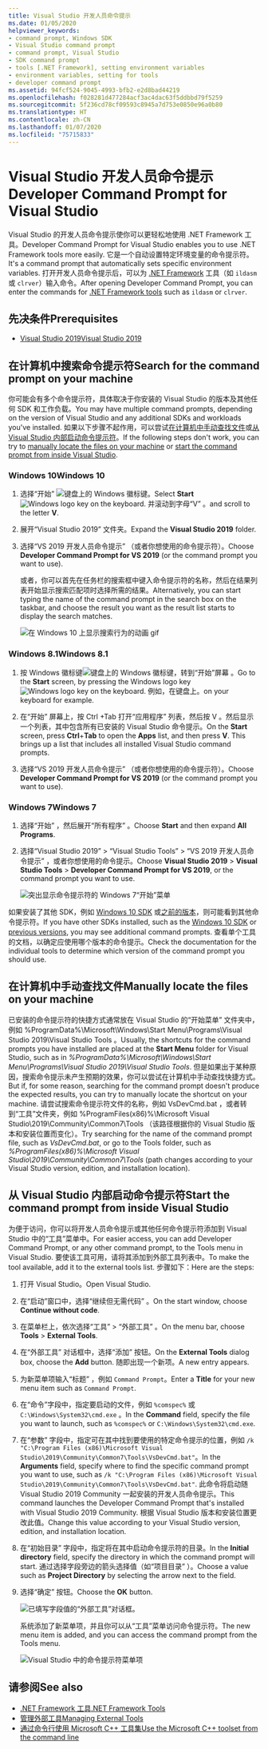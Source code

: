 ```yaml
---
title: Visual Studio 开发人员命令提示
ms.date: 01/05/2020
helpviewer_keywords:
- command prompt, Windows SDK
- Visual Studio command prompt
- command prompt, Visual Studio
- SDK command prompt
- tools [.NET Framework], setting environment variables
- environment variables, setting for tools
- developer command prompt
ms.assetid: 94fcf524-9045-4993-bfb2-e2d8bad44219
ms.openlocfilehash: f028281d477284acf3ac4dac63f5ddbbd79f5259
ms.sourcegitcommit: 5f236cd78cf09593c8945a7d753e0850e96a0b80
ms.translationtype: HT
ms.contentlocale: zh-CN
ms.lasthandoff: 01/07/2020
ms.locfileid: "75715833"
---
```

# <a name="developer-command-prompt-for-visual-studio"></a><span data-ttu-id="37e96-102">Visual Studio 开发人员命令提示</span><span class="sxs-lookup"><span data-stu-id="37e96-102">Developer Command Prompt for Visual Studio</span></span>

<span data-ttu-id="37e96-103">Visual Studio 的开发人员命令提示使你可以更轻松地使用 .NET Framework 工具。</span><span class="sxs-lookup"><span data-stu-id="37e96-103">Developer Command Prompt for Visual Studio enables you to use .NET Framework tools more easily.</span></span> <span data-ttu-id="37e96-104">它是一个自动设置特定环境变量的命令提示符。</span><span class="sxs-lookup"><span data-stu-id="37e96-104">It's a command prompt that automatically sets specific environment variables.</span></span> <span data-ttu-id="37e96-105">打开开发人员命令提示后，可以为 [.NET Framework](index.md) 工具（如 `ildasm` 或 `clrver`）输入命令。</span><span class="sxs-lookup"><span data-stu-id="37e96-105">After opening Developer Command Prompt, you can enter the commands for [.NET Framework tools](index.md) such as `ildasm` or `clrver`.</span></span>

## <a name="prerequisites"></a><span data-ttu-id="37e96-106">先决条件</span><span class="sxs-lookup"><span data-stu-id="37e96-106">Prerequisites</span></span>

- [<span data-ttu-id="37e96-107">Visual Studio 2019</span><span class="sxs-lookup"><span data-stu-id="37e96-107">Visual Studio 2019</span></span>](https://visualstudio.microsoft.com/downloads/?utm_medium=microsoft&utm_source=docs.microsoft.com&utm_campaign=inline+link&utm_content=download+vs2019)

## <a name="search-for-the-command-prompt-on-your-machine"></a><span data-ttu-id="37e96-108">在计算机中搜索命令提示符</span><span class="sxs-lookup"><span data-stu-id="37e96-108">Search for the command prompt on your machine</span></span>

<span data-ttu-id="37e96-109">你可能会有多个命令提示符，具体取决于你安装的 Visual Studio 的版本及其他任何 SDK 和工作负载。</span><span class="sxs-lookup"><span data-stu-id="37e96-109">You may have multiple command prompts, depending on the version of Visual Studio and any additional SDKs and workloads you've installed.</span></span> <span data-ttu-id="37e96-110">如果以下步骤不起作用，可以尝试[在计算机中手动查找文件](#manually-locate-the-files-on-your-machine)或[从 Visual Studio 内部启动命令提示符](#start-the-command-prompt-from-inside-visual-studio)。</span><span class="sxs-lookup"><span data-stu-id="37e96-110">If the following steps don't work, you can try to [manually locate the files on your machine](#manually-locate-the-files-on-your-machine) or [start the command prompt from inside Visual Studio](#start-the-command-prompt-from-inside-visual-studio).</span></span>

### <a name="windows-10"></a><span data-ttu-id="37e96-111">Windows 10</span><span class="sxs-lookup"><span data-stu-id="37e96-111">Windows 10</span></span>

1. <span data-ttu-id="37e96-112">选择“开始”  ![键盘上的 Windows 徽标键。](./media/developer-command-prompt-for-vs/windows-logo-key-graphic.png)</span><span class="sxs-lookup"><span data-stu-id="37e96-112">Select **Start** ![Windows logo key on the keyboard.](./media/developer-command-prompt-for-vs/windows-logo-key-graphic.png)</span></span> <span data-ttu-id="37e96-113">并滚动到字母“V”  。</span><span class="sxs-lookup"><span data-stu-id="37e96-113">and scroll to the letter **V**.</span></span>

1. <span data-ttu-id="37e96-114">展开“Visual Studio 2019”  文件夹。</span><span class="sxs-lookup"><span data-stu-id="37e96-114">Expand the **Visual Studio 2019** folder.</span></span>

1. <span data-ttu-id="37e96-115">选择“VS 2019 开发人员命令提示”  （或者你想使用的命令提示符）。</span><span class="sxs-lookup"><span data-stu-id="37e96-115">Choose **Developer Command Prompt for VS 2019** (or the command prompt you want to use).</span></span>

   <span data-ttu-id="37e96-116">或者，你可以首先在任务栏的搜索框中键入命令提示符的名称，然后在结果列表开始显示搜索匹配项时选择所需的结果。</span><span class="sxs-lookup"><span data-stu-id="37e96-116">Alternatively, you can start typing the name of the command prompt in the search box on the taskbar, and choose the result you want as the result list starts to display the search matches.</span></span>

   ![在 Windows 10 上显示搜索行为的动画 gif](./media/developer-command-prompt-for-vs/windows10-search.gif)

### <a name="windows-81"></a><span data-ttu-id="37e96-118">Windows 8.1</span><span class="sxs-lookup"><span data-stu-id="37e96-118">Windows 8.1</span></span>

1. <span data-ttu-id="37e96-119">按 Windows 徽标键![键盘上的 Windows 徽标键](./media/developer-command-prompt-for-vs/windows-logo-key-graphic.png)，转到“开始”屏幕  。</span><span class="sxs-lookup"><span data-stu-id="37e96-119">Go to the **Start** screen, by pressing the Windows logo key ![Windows logo key on the keyboard.](./media/developer-command-prompt-for-vs/windows-logo-key-graphic.png)</span></span> <span data-ttu-id="37e96-120">例如，在键盘上。</span><span class="sxs-lookup"><span data-stu-id="37e96-120">on your keyboard for example.</span></span>

1. <span data-ttu-id="37e96-121">在“开始”  屏幕上，按 Ctrl  +Tab  打开“应用程序”  列表，然后按 V  。然后显示一个列表，其中包含所有已安装的 Visual Studio 命令提示。</span><span class="sxs-lookup"><span data-stu-id="37e96-121">On the **Start** screen, press **Ctrl**+**Tab** to open the **Apps** list, and then press **V**. This brings up a list that includes all installed Visual Studio command prompts.</span></span>

1. <span data-ttu-id="37e96-122">选择“VS 2019 开发人员命令提示”  （或者你想使用的命令提示符）。</span><span class="sxs-lookup"><span data-stu-id="37e96-122">Choose **Developer Command Prompt for VS 2019** (or the command prompt you want to use).</span></span>

### <a name="windows-7"></a><span data-ttu-id="37e96-123">Windows 7</span><span class="sxs-lookup"><span data-stu-id="37e96-123">Windows 7</span></span>

1. <span data-ttu-id="37e96-124">选择“开始”  ，然后展开“所有程序”  。</span><span class="sxs-lookup"><span data-stu-id="37e96-124">Choose **Start** and then expand **All Programs**.</span></span>

1. <span data-ttu-id="37e96-125">选择“Visual Studio 2019”   > “Visual Studio Tools”   > “VS 2019 开发人员命令提示”  ，或者你想使用的命令提示。</span><span class="sxs-lookup"><span data-stu-id="37e96-125">Choose **Visual Studio 2019** > **Visual Studio Tools** > **Developer Command Prompt for VS 2019**, or the command prompt you want to use.</span></span>

   ![突出显示命令提示符的 Windows 7“开始”菜单](./media/developer-command-prompt-for-vs/windows7-menu.png)

<span data-ttu-id="37e96-127">如果安装了其他 SDK，例如 [Windows 10 SDK](https://developer.microsoft.com/windows/downloads/windows-10-sdk) 或[之前的版本](https://developer.microsoft.com/windows/downloads/sdk-archive)，则可能看到其他命令提示符。</span><span class="sxs-lookup"><span data-stu-id="37e96-127">If you have other SDKs installed, such as the [Windows 10 SDK](https://developer.microsoft.com/windows/downloads/windows-10-sdk) or [previous versions](https://developer.microsoft.com/windows/downloads/sdk-archive), you may see additional command prompts.</span></span> <span data-ttu-id="37e96-128">查看单个工具的文档，以确定应使用哪个版本的命令提示。</span><span class="sxs-lookup"><span data-stu-id="37e96-128">Check the documentation for the individual tools to determine which version of the command prompt you should use.</span></span>

## <a name="manually-locate-the-files-on-your-machine"></a><span data-ttu-id="37e96-129">在计算机中手动查找文件</span><span class="sxs-lookup"><span data-stu-id="37e96-129">Manually locate the files on your machine</span></span>

<span data-ttu-id="37e96-130">已安装的命令提示符的快捷方式通常放在 Visual Studio 的“开始菜单”  文件夹中，例如 %ProgramData%\Microsoft\Windows\Start Menu\Programs\Visual Studio 2019\Visual Studio Tools  。</span><span class="sxs-lookup"><span data-stu-id="37e96-130">Usually, the shortcuts for the command prompts you have installed are placed at the **Start Menu** folder for Visual Studio, such as in *%ProgramData%\Microsoft\Windows\Start Menu\Programs\Visual Studio 2019\Visual Studio Tools*.</span></span> <span data-ttu-id="37e96-131">但是如果出于某种原因，搜索命令提示未产生预期的效果，你可以尝试在计算机中手动查找快捷方式。</span><span class="sxs-lookup"><span data-stu-id="37e96-131">But if, for some reason, searching for the command prompt doesn't produce the expected results, you can try to manually locate the shortcut on your machine.</span></span> <span data-ttu-id="37e96-132">请尝试搜索命令提示符文件的名称，例如 VsDevCmd.bat  ，或者转到“工具”文件夹，例如 %ProgramFiles(x86)%\Microsoft Visual Studio\2019\Community\Common7\Tools  （该路径根据你的 Visual Studio 版本和安装位置而变化）。</span><span class="sxs-lookup"><span data-stu-id="37e96-132">Try searching for the name of the command prompt file, such as *VsDevCmd.bat*, or go to the Tools folder, such as *%ProgramFiles(x86)%\Microsoft Visual Studio\2019\Community\Common7\Tools* (path changes according to your Visual Studio version, edition, and installation location).</span></span>

## <a name="start-the-command-prompt-from-inside-visual-studio"></a><span data-ttu-id="37e96-133">从 Visual Studio 内部启动命令提示符</span><span class="sxs-lookup"><span data-stu-id="37e96-133">Start the command prompt from inside Visual Studio</span></span>

<span data-ttu-id="37e96-134">为便于访问，你可以将开发人员命令提示或其他任何命令提示符添加到 Visual Studio 中的“工具”菜单中。</span><span class="sxs-lookup"><span data-stu-id="37e96-134">For easier access, you can add Developer Command Prompt, or any other command prompt, to the Tools menu in Visual Studio.</span></span> <span data-ttu-id="37e96-135">要使该工具可用，请将其添加到外部工具列表中。</span><span class="sxs-lookup"><span data-stu-id="37e96-135">To make the tool available, add it to the external tools list.</span></span> <span data-ttu-id="37e96-136">步骤如下：</span><span class="sxs-lookup"><span data-stu-id="37e96-136">Here are the steps:</span></span>

1. <span data-ttu-id="37e96-137">打开 Visual Studio。</span><span class="sxs-lookup"><span data-stu-id="37e96-137">Open Visual Studio.</span></span>

1. <span data-ttu-id="37e96-138">在“启动”窗口中，选择“继续但无需代码”  。</span><span class="sxs-lookup"><span data-stu-id="37e96-138">On the start window, choose **Continue without code**.</span></span>

1. <span data-ttu-id="37e96-139">在菜单栏上，依次选择“工具”   > “外部工具”  。</span><span class="sxs-lookup"><span data-stu-id="37e96-139">On the menu bar, choose **Tools** > **External Tools**.</span></span>

1. <span data-ttu-id="37e96-140">在“外部工具”  对话框中，选择“添加”  按钮。</span><span class="sxs-lookup"><span data-stu-id="37e96-140">On the **External Tools** dialog box, choose the **Add** button.</span></span> <span data-ttu-id="37e96-141">随即出现一个新项。</span><span class="sxs-lookup"><span data-stu-id="37e96-141">A new entry appears.</span></span>

1. <span data-ttu-id="37e96-142">为新菜单项输入“标题”  ，例如 `Command Prompt`。</span><span class="sxs-lookup"><span data-stu-id="37e96-142">Enter a **Title** for your new menu item such as `Command Prompt`.</span></span>

1. <span data-ttu-id="37e96-143">在“命令”字段中，指定要启动的文件，例如 `%comspec%` 或 `C:\Windows\System32\cmd.exe`  。</span><span class="sxs-lookup"><span data-stu-id="37e96-143">In the **Command** field, specify the file you want to launch, such as `%comspec%` or `C:\Windows\System32\cmd.exe`.</span></span>

1. <span data-ttu-id="37e96-144">在“参数”  字段中，指定可在其中找到要使用的特定命令提示的位置，例如 `/k "C:\Program Files (x86)\Microsoft Visual Studio\2019\Community\Common7\Tools\VsDevCmd.bat"`。</span><span class="sxs-lookup"><span data-stu-id="37e96-144">In the **Arguments** field, specify where to find the specific command prompt you want to use, such as `/k "C:\Program Files (x86)\Microsoft Visual Studio\2019\Community\Common7\Tools\VsDevCmd.bat"`.</span></span> <span data-ttu-id="37e96-145">此命令将启动随 Visual Studio 2019 Community 一起安装的开发人员命令提示。</span><span class="sxs-lookup"><span data-stu-id="37e96-145">This command launches the Developer Command Prompt that's installed with Visual Studio 2019 Community.</span></span> <span data-ttu-id="37e96-146">根据 Visual Studio 版本和安装位置更改此值。</span><span class="sxs-lookup"><span data-stu-id="37e96-146">Change this value according to your Visual Studio version, edition, and installation location.</span></span>

1. <span data-ttu-id="37e96-147">在“初始目录”  字段中，指定将在其中启动命令提示符的目录。</span><span class="sxs-lookup"><span data-stu-id="37e96-147">In the **Initial directory** field, specify the directory in which the command prompt will start.</span></span> <span data-ttu-id="37e96-148">通过选择字段旁边的箭头选择值（如“项目目录”  ）。</span><span class="sxs-lookup"><span data-stu-id="37e96-148">Choose a value such as **Project Directory** by selecting the arrow next to the field.</span></span>

1. <span data-ttu-id="37e96-149">选择“确定”  按钮。</span><span class="sxs-lookup"><span data-stu-id="37e96-149">Choose the **OK** button.</span></span>

   ![已填写字段值的“外部工具”对话框。](./media/developer-command-prompt-for-vs/add-external-tool.png)

   <span data-ttu-id="37e96-151">系统添加了新菜单项，并且你可以从“工具”菜单访问命令提示符。</span><span class="sxs-lookup"><span data-stu-id="37e96-151">The new menu item is added, and you can access the command prompt from the Tools menu.</span></span>

   ![Visual Studio 中的命令提示符菜单项](./media/developer-command-prompt-for-vs/command-prompt-vs-menu.png)

## <a name="see-also"></a><span data-ttu-id="37e96-153">请参阅</span><span class="sxs-lookup"><span data-stu-id="37e96-153">See also</span></span>

- [<span data-ttu-id="37e96-154">.NET Framework 工具</span><span class="sxs-lookup"><span data-stu-id="37e96-154">.NET Framework Tools</span></span>](index.md)
- [<span data-ttu-id="37e96-155">管理外部工具</span><span class="sxs-lookup"><span data-stu-id="37e96-155">Managing External Tools</span></span>](/visualstudio/ide/managing-external-tools)
- [<span data-ttu-id="37e96-156">通过命令行使用 Microsoft C++ 工具集</span><span class="sxs-lookup"><span data-stu-id="37e96-156">Use the Microsoft C++ toolset from the command line</span></span>](/cpp/build/building-on-the-command-line)
